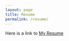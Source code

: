 ```yaml
---
layout: page
title: Resume
permalink: /resume/
---
```


<object data="docs/Michael_Graves_Resume.pdf" type="application/pdf" width="100%" height="100%">
  <p>Here is a link to <a href="docs/Michael_Graves_Resume.pdf">My Resume</a></p>
</object>